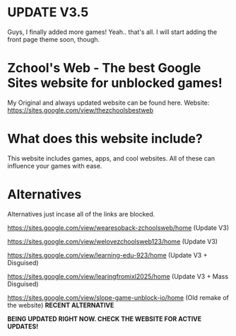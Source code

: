# UPDATE V3.5
Guys, I finally added more games! Yeah.. that's all. I will start adding the front page theme soon, though.


# Zchool's Web - The best Google Sites website for unblocked games!
My Original and always updated website can be found here. 
Website: https://sites.google.com/view/thezchoolsbestweb

# What does this website include?
This website includes games, apps, and cool websites. All of these can influence your games with ease.

# Alternatives
Alternatives just incase all of the links are blocked.

https://sites.google.com/view/wearesoback-zchoolsweb/home (Update V3)

https://sites.google.com/view/welovezchoolsweb123/home (Update V3)

https://sites.google.com/view/learning-edu-923/home (Update V3 + Disguised)

https://sites.google.com/view/learingfromixl2025/home (Update V3 + Mass Disguised) 

https://sites.google.com/view/slope-game-unblock-io/home (Old remake of the website) **RECENT ALTERNATIVE**

**BEING UPDATED RIGHT NOW. CHECK THE WEBSITE FOR ACTIVE UPDATES!**
